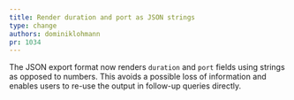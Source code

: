 ```yaml
---
title: Render duration and port as JSON strings
type: change
authors: dominiklohmann
pr: 1034
---
```


The JSON export format now renders `duration` and `port` fields using strings as
opposed to numbers. This avoids a possible loss of information and enables users
to re-use the output in follow-up queries directly.
